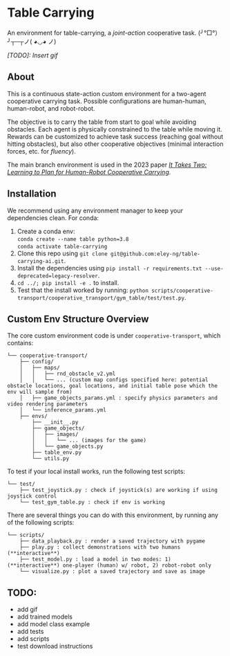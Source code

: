# Table Carrying

An environment for table-carrying, a *joint-action* cooperative task. (╯°□°）╯┬─┬ノ( ◕◡◕ ノ)

*[TODO]: Insert gif*

## About

This is a continuous state-action custom environment for a two-agent cooperative carrying task. Possible configurations are human-human, human-robot, and robot-robot. 

The objective is to carry the table from start to goal while avoiding obstacles. Each agent is physically constrained to the table while moving it. Rewards can be customized to achieve task success (reaching goal without hitting obstacles), but also other cooperative objectives (minimal interaction forces, etc. for *fluency*).

The main branch environment is used in the 2023 paper *[It Takes Two: Learning to Plan for Human-Robot Cooperative Carrying](https://arxiv.org/abs/2209.12890)*. 

## Installation

We recommend using any environment manager to keep your dependencies clean. For conda:
1. Create a conda env:   
  `conda create --name table python=3.8`  
  `conda activate table-carrying`
2. Clone this repo using `git clone git@github.com:eley-ng/table-carrying-ai.git`.
3. Install the dependencies using `pip install -r requirements.txt --use-deprecated=legacy-resolver`.
4. `cd ../; pip install -e .` to install.
5. Test that the install worked by running: `python scripts/cooperative-transport/cooperative_transport/gym_table/test/test.py`.

## Custom Env Structure Overview

The core custom environment code is under `cooperative-transport`, which contains:

```
└── cooperative-transport/
    ├── config/
    │   ├── maps/
    │   │   ├── rnd_obstacle_v2.yml
    │   │   └── ... (custom map configs specified here: potential obstacle locations, goal locations, and initial table pose which the env will sample from)
    │   ├── game_objects_params.yml : specify physics parameters and video rendering parameters
    │   └── inference_params.yml
    ├── envs/
        ├── __init__.py
        ├── game_objects/
        │   ├── images/
        │   │   └── ... (images for the game)
        │   └── game_objects.py
        ├── table_env.py
        └── utils.py
```

To test if your local install works, run the following test scripts:

```    
└── test/
    ├── test_joystick.py : check if joystick(s) are working if using joystick control
    └── test_gym_table.py : check if env is working
```

There are several things you can do with this environment, by running any of the following scripts:

```
└── scripts/
    ├── data_playback.py : render a saved trajectory with pygame
    ├── play.py : collect demonstrations with two humans (**interactive**)
    ├── test_model.py : load a model in two modes: 1) (**interactive**) one-player (human) w/ robot, 2) robot-robot only
    └── visualize.py : plot a saved trajectory and save as image  
```
    
## TODO:
- add gif
- add trained models
- add model class example
- add tests 
- add scripts
- test download instructions   

